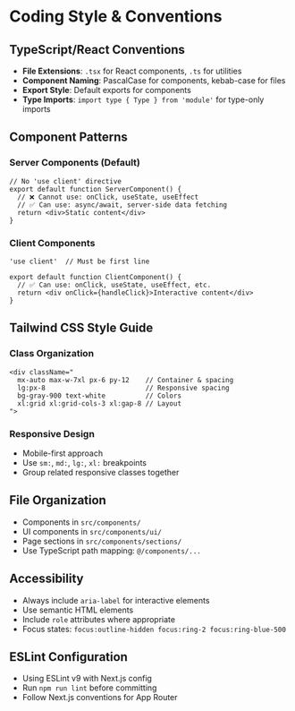 # Coding Style & Conventions

## TypeScript/React Conventions
- **File Extensions**: `.tsx` for React components, `.ts` for utilities
- **Component Naming**: PascalCase for components, kebab-case for files
- **Export Style**: Default exports for components
- **Type Imports**: `import type { Type } from 'module'` for type-only imports

## Component Patterns
### Server Components (Default)
```tsx
// No 'use client' directive
export default function ServerComponent() {
  // ❌ Cannot use: onClick, useState, useEffect
  // ✅ Can use: async/await, server-side data fetching
  return <div>Static content</div>
}
```

### Client Components
```tsx
'use client'  // Must be first line

export default function ClientComponent() {
  // ✅ Can use: onClick, useState, useEffect, etc.
  return <div onClick={handleClick}>Interactive content</div>
}
```

## Tailwind CSS Style Guide
### Class Organization
```tsx
<div className="
  mx-auto max-w-7xl px-6 py-12    // Container & spacing
  lg:px-8                         // Responsive spacing  
  bg-gray-900 text-white          // Colors
  xl:grid xl:grid-cols-3 xl:gap-8 // Layout
">
```

### Responsive Design
- Mobile-first approach
- Use `sm:`, `md:`, `lg:`, `xl:` breakpoints
- Group related responsive classes together

## File Organization
- Components in `src/components/`
- UI components in `src/components/ui/`  
- Page sections in `src/components/sections/`
- Use TypeScript path mapping: `@/components/...`

## Accessibility
- Always include `aria-label` for interactive elements
- Use semantic HTML elements
- Include `role` attributes where appropriate
- Focus states: `focus:outline-hidden focus:ring-2 focus:ring-blue-500`

## ESLint Configuration
- Using ESLint v9 with Next.js config
- Run `npm run lint` before committing
- Follow Next.js conventions for App Router